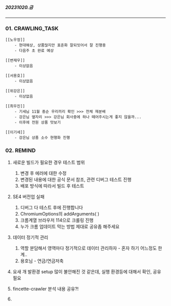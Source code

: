 ##### 20231020.금

---

### 01. CRAWLING_TASK
	
	[[노우정]]
		- 현대해상, 상품많지만 표준화 잘되잇어서 잘 진행중
		- 다음주 초 완료 예상
	
	[[변재우]]
		- 이상없음
		
	[[서용호]]
		- 이상없음
		
	[[위강은]]
		- 이상없음
		
	[[최우진]] 
		- 기세님 11월 중순 우리끼리 확인 >>> 전체 재분배 
		- 강은님 옆자리 >>> 강은님 회사중에 하나 떼어주시는게 좋지 않을까...
		- 이후에 전원 상품 맛보기
		
	[[이기세]]
		- 강은님 상품 소수 현행화 진행

### 02. REMIND

1. 새로운 빌드가 필요한 경우 테스트 범위
	1. 변경 후 에러에 대한 수정 
	2. 변경된 내용에 대한 공식 문서 참조, 관련 디버그 테스트 진행
	3. 배포 방식에 따라서 빌드 후 테스트

2.  SE4 버전업 실패
	1. 디버그 다 테스트 후에 진행합니다 
	2. ChromiumOptions의 addArguments( )
	3. 크롬계열 브라우저 114으로 크롤링 진행
	4. 누가 크롬 업데이트 막는 방법 제대로 공유좀 해주세요

4. 데이터 정기적 관리 
	1. 역할 분담해서 영역마다 정기적으로 데이터 관리하자 - 혼자 하기 어느정도 한계..
	2. 용호님 - 연금/연금저축

5. 요새 개 발환경 setup 많이 불안해진 것 같은데, 실행 환경등에 대해서 확인, 공유 필요

6. fincette-crawler 분석 내용 공유?!

7. 